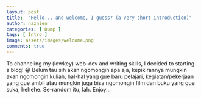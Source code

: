 ```yaml
---
layout: post
title:  "Hello... and welcome, I guess? (a very short introduction)"
author: naznien
categories: [ Dump ]
tags: [ Intro ]
image: assets/images/welcome.png
comments: true
---
```


To channeling my (lowkey) web-dev and writing skills, I decided to starting a blog! 😁
Belum tau sih akan ngomongin apa aja, kepikirannya mungkin akan ngomongin kuliah, hal-hal yang gue baru pelajari, kegiatan/pekerjaan yang gue ambil atau mungkin juga bisa ngomongin film dan buku yang gue suka, hehehe. Se-random itu, lah.
Enjoy... 